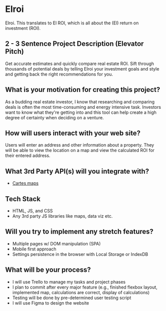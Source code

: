 # Elroi

Elroi.  This translates to El ROI, which is all about the (El) return on investment (ROI). 

## 2 - 3 Sentence Project Description (Elevator Pitch)

Get accurate estimates and quickly compare real estate ROI.  Sift through thousands of potential deals by telling Elroi your investment goals and style and getting back the right recommendations for you.

## What is your motivation for creating this project?

As a budding real estate investor, I know that researching and comparing deals is often the most time-consuming and energy intensive task. Investors want to know what they're getting into and this tool can help create a high degree of certainty when deciding on a venture. 

## How will users interact with your web site?

Users will enter an address and other information about a property.  They will be able to view the location on a map and view the calculated ROI for their entered address.

## What 3rd Party API(s) will you integrate with?

* [Cartes maps](https://github.com/M-Media-Group/Cartes.io/wiki/API)

## Tech Stack

* HTML, JS, and CSS
* Any 3rd party JS libraries like maps, data viz etc.

## Will you try to implement any stretch features?

* Multiple pages w/ DOM manipulation (SPA)
* Mobile first approach
* Settings persistence in the browser with Local Storage or IndexDB

## What will be your process?

* I will use Trello to manage my tasks and project phases
* I plan to commit after every major feature (e.g., finished flexbox layout, implemented map, calculations are correct, display of calculations)  
* Testing will be done by pre-determined user testing script
* I will use Figma to design the website
